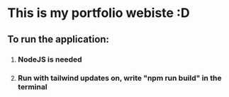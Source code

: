 # This is my portfolio webiste :D 

## To run the application:
1. ### NodeJS is needed
2. ### Run with tailwind updates on, write "npm run build" in the terminal